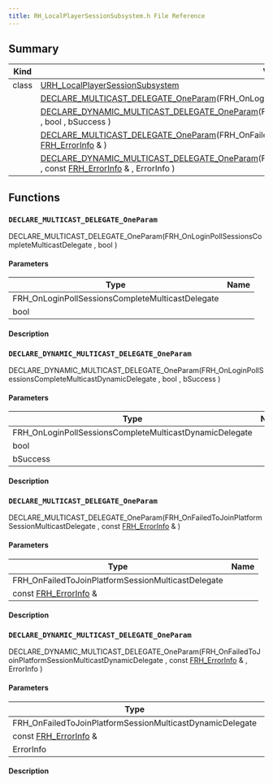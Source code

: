 ```yaml
---
title: RH_LocalPlayerSessionSubsystem.h File Reference
---
```


## Summary
| Kind | View | Description |
|------|------|-------------|
|class|[URH_LocalPlayerSessionSubsystem](/unreal-plugins/all/classurh__localplayersessionsubsystem/#classURH__LocalPlayerSessionSubsystem)||
||[DECLARE_MULTICAST_DELEGATE_OneParam](/unreal-plugins/all/rh__localplayersessionsubsystem_8h/#RH__LocalPlayerSessionSubsystem_8h_1ace0685a10d1187c15376174c2288ac5a)(FRH_OnLoginPollSessionsCompleteMulticastDelegate , bool )||
||[DECLARE_DYNAMIC_MULTICAST_DELEGATE_OneParam](/unreal-plugins/all/rh__localplayersessionsubsystem_8h/#RH__LocalPlayerSessionSubsystem_8h_1ae07eac20f39b5650bb1e6aad76a8c7aa)(FRH_OnLoginPollSessionsCompleteMulticastDynamicDelegate , bool , bSuccess )||
||[DECLARE_MULTICAST_DELEGATE_OneParam](/unreal-plugins/all/rh__localplayersessionsubsystem_8h/#RH__LocalPlayerSessionSubsystem_8h_1a388151baa4c20b4d0148073eafc9aacf)(FRH_OnFailedToJoinPlatformSessionMulticastDelegate , const [FRH_ErrorInfo](/unreal-plugins/all/structfrh__errorinfo/#structFRH__ErrorInfo) & )||
||[DECLARE_DYNAMIC_MULTICAST_DELEGATE_OneParam](/unreal-plugins/all/rh__localplayersessionsubsystem_8h/#RH__LocalPlayerSessionSubsystem_8h_1a9089c3ca1f9c7fd24ac30c774b747924)(FRH_OnFailedToJoinPlatformSessionMulticastDynamicDelegate , const [FRH_ErrorInfo](/unreal-plugins/all/structfrh__errorinfo/#structFRH__ErrorInfo) & , ErrorInfo )||
## Functions



### `DECLARE_MULTICAST_DELEGATE_OneParam` <a id="RH__LocalPlayerSessionSubsystem_8h_1ace0685a10d1187c15376174c2288ac5a"></a>

 DECLARE_MULTICAST_DELEGATE_OneParam(FRH_OnLoginPollSessionsCompleteMulticastDelegate , bool )

#### Parameters

| Type | Name |
|------|------|
|FRH_OnLoginPollSessionsCompleteMulticastDelegate||
|bool||

#### Description






### `DECLARE_DYNAMIC_MULTICAST_DELEGATE_OneParam` <a id="RH__LocalPlayerSessionSubsystem_8h_1ae07eac20f39b5650bb1e6aad76a8c7aa"></a>

 DECLARE_DYNAMIC_MULTICAST_DELEGATE_OneParam(FRH_OnLoginPollSessionsCompleteMulticastDynamicDelegate , bool , bSuccess )

#### Parameters

| Type | Name |
|------|------|
|FRH_OnLoginPollSessionsCompleteMulticastDynamicDelegate||
|bool||
|bSuccess||

#### Description






### `DECLARE_MULTICAST_DELEGATE_OneParam` <a id="RH__LocalPlayerSessionSubsystem_8h_1a388151baa4c20b4d0148073eafc9aacf"></a>

 DECLARE_MULTICAST_DELEGATE_OneParam(FRH_OnFailedToJoinPlatformSessionMulticastDelegate , const [FRH_ErrorInfo](/unreal-plugins/all/structfrh__errorinfo/#structFRH__ErrorInfo) & )

#### Parameters

| Type | Name |
|------|------|
|FRH_OnFailedToJoinPlatformSessionMulticastDelegate||
|const [FRH_ErrorInfo](/unreal-plugins/all/structfrh__errorinfo/#structFRH__ErrorInfo) &||

#### Description






### `DECLARE_DYNAMIC_MULTICAST_DELEGATE_OneParam` <a id="RH__LocalPlayerSessionSubsystem_8h_1a9089c3ca1f9c7fd24ac30c774b747924"></a>

 DECLARE_DYNAMIC_MULTICAST_DELEGATE_OneParam(FRH_OnFailedToJoinPlatformSessionMulticastDynamicDelegate , const [FRH_ErrorInfo](/unreal-plugins/all/structfrh__errorinfo/#structFRH__ErrorInfo) & , ErrorInfo )

#### Parameters

| Type | Name |
|------|------|
|FRH_OnFailedToJoinPlatformSessionMulticastDynamicDelegate||
|const [FRH_ErrorInfo](/unreal-plugins/all/structfrh__errorinfo/#structFRH__ErrorInfo) &||
|ErrorInfo||

#### Description







